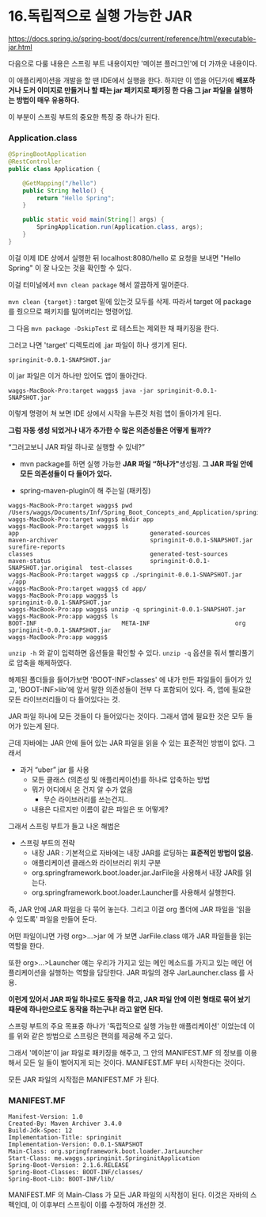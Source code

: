 # 16.독립적으로 실행 가능한 JAR

https://docs.spring.io/spring-boot/docs/current/reference/html/executable-jar.html

다음으로 다룰 내용은 스프링 부트 내용이지만 '메이븐 플러그인'에 더 가까운 내용이다.

이 애플리케이션을 개발을 할 땐 IDE에서 실행을 한다. 하지만 이 앱을 어딘가에 __배포하거나 도커 이미지로 만들거나 할 때는 jar 패키지로 패키징 한 다음 그 jar 파일을 실행하는 방법이 매우 유용하다.__

이 부분이 스프링 부트의 중요한 특징 중 하나가 된다.

### Application.class
```java
@SpringBootApplication
@RestController
public class Application {

    @GetMapping("/hello")
    public String hello() {
        return "Hello Spring";
    }

    public static void main(String[] args) {
        SpringApplication.run(Application.class, args);
    }
}
```

이걸 이제 IDE 상에서 실행한 뒤 localhost:8080/hello 로 요청을 보내면 "Hello Spring" 이 잘 나오는 것을 확인할 수 있다.

이걸 터미널에서 ```mvn clean package``` 해서 깔끔하게 밀어준다.

```mvn clean {target}``` : target 밑에 있는것 모두를 삭제. 따라서 target 에 package를 줬으므로 패키지를 밀어버리는 명령어임.

그 다음 ```mvn package -DskipTest``` 로 테스트는 제외한 채 패키징을 한다.

그러고 나면 'target' 디렉토리에 .jar 파일이 하나 생기게 된다.

```springinit-0.0.1-SNAPSHOT.jar```

이 jar 파일은 이거 하나만 있어도 앱이 돌아간다.

```waggs-MacBook-Pro:target waggs$ java -jar springinit-0.0.1-SNAPSHOT.jar```

이렇게 명령어 쳐 보면 IDE 상에서 시작을 누른것 처럼 앱이 돌아가게 된다.

__그럼 자동 생성 되었거나 내가 추가한 수 많은 의존성들은 어떻게 될까??__

“그러고보니 JAR 파일 하나로 실행할 수 있네?”

  * mvn package를 하면 실행 가능한 ​__JAR 파일 “하나가"​__ 생성됨. __그 JAR 파일 안에 모든 의존성들이 다 들어가 있다.__

  * spring-maven-plugin이 해 주는일 (패키징)
  
```
waggs-MacBook-Pro:target waggs$ pwd
/Users/waggs/Documents/Inf/Spring_Boot_Concepts_and_Application/springinit/target
waggs-MacBook-Pro:target waggs$ mkdir app
waggs-MacBook-Pro:target waggs$ ls
app                                     generated-sources                       maven-archiver                          springinit-0.0.1-SNAPSHOT.jar           surefire-reports
classes                                 generated-test-sources                  maven-status                            springinit-0.0.1-SNAPSHOT.jar.original  test-classes
waggs-MacBook-Pro:target waggs$ cp ./springinit-0.0.1-SNAPSHOT.jar ./app
waggs-MacBook-Pro:target waggs$ cd app/
waggs-MacBook-Pro:app waggs$ ls
springinit-0.0.1-SNAPSHOT.jar
waggs-MacBook-Pro:app waggs$ unzip -q springinit-0.0.1-SNAPSHOT.jar 
waggs-MacBook-Pro:app waggs$ ls
BOOT-INF                        META-INF                        org                             springinit-0.0.1-SNAPSHOT.jar
waggs-MacBook-Pro:app waggs$ 
```

```unzip -h``` 와 같이 입력하면 옵션들을 확인할 수 있다. ```unzip -q``` 옵션을 줘서 빨리풀기로 압축을 해제하였다.

해제된 폴더들을 들어가보면 'BOOT-INF>classes' 에 내가 만든 파일들이 들어가 있고, 'BOOT-INF>lib'에 앞서 말한 의존성들이 전부 다 포함되어 있다. 즉, 앱에 필요한 모든 라이브러리들이 다 들어있다는 것.

JAR 파일 하나에 모든 것들이 다 들어있다는 것이다. 그래서 앱에 필요한 것은 모두 들어가 있는게 된다.

근데 자바에는 JAR 안에 들어 있는 JAR 파일을 읽을 수 있는 표준적인 방법이 없다. 그래서

  
  * 과거 “uber” jar 를 사용
     * 모든 클래스 (의존성 및 애플리케이션)를 하나로 압축하는 방법 
     * 뭐가 어디에서 온 건지 알 수가 없음
       * 무슨 라이브러리를 쓰는건지..
     * 내용은 다르지만 이름이 같은 파일은 또 어떻게?

그래서 스프링 부트가 들고 나온 해법은 

  * 스프링 부트의 전략
     * 내장 JAR : 기본적으로 자바에는 내장 JAR를 로딩하는 ​__표준적인 방법이 없음​.__ 
     * 애플리케이션 클래스와 라이브러리 위치 구분
     * org.springframework.boot.loader.jar.JarFile을 사용해서 내장 JAR를 읽는다.
     * org.springframework.boot.loader.Launcher를 사용해서 실행한다.

즉, JAR 안에 JAR 파일을 다 묶어 놓는다. 그리고 이걸 org 폴더에 JAR 파일을 '읽을 수 있도록' 파일을 만들어 둔다.

어떤 파일이냐면 가령 org>...>jar 에 가 보면 JarFile.class 얘가 JAR 파일들을 읽는 역할을 한다. 

또한 org>...>Launcher 얘는 우리가 가지고 있는 메인 메소드를 가지고 있는 메인 어플리케이션을 실행하는 역할을 담당한다. JAR 파일의 경우 JarLauncher.class 를 사용.

__이런게 있어서 JAR 파일 하나로도 동작을 하고, JAR 파일 안에 이런 형태로 묶어 놨기 때문에 하나만으로도 동작을 하는구나! 라고 알면 된다.__

스프링 부트의 주요 목표중 하나가 '독립적으로 실행 가능한 애플리케이션' 이었는데 이를 위와 같은 방법으로 스프링은 편의를 제공해 주고 있다.

그래서 '메이븐'이 jar 파일로 패키징을 해주고, 그 안의 MANIFEST.MF 의 정보를 이용해서 모든 일 들이 벌어지게 되는 것이다. MANIFEST.MF 부터 시작한다는 것이다.

모든 JAR 파일의 시작점은 MANIFEST.MF 가 된다.

### MANIFEST.MF
```
Manifest-Version: 1.0
Created-By: Maven Archiver 3.4.0
Build-Jdk-Spec: 12
Implementation-Title: springinit
Implementation-Version: 0.0.1-SNAPSHOT
Main-Class: org.springframework.boot.loader.JarLauncher
Start-Class: me.waggs.springinit.SpringinitApplication
Spring-Boot-Version: 2.1.6.RELEASE
Spring-Boot-Classes: BOOT-INF/classes/
Spring-Boot-Lib: BOOT-INF/lib/
```

MANIFEST.MF 의 Main-Class 가 모든 JAR 파일의 시작점이 된다. 이것은 자바의 스펙인데, 이 이후부터 스프링이 이를 수정하여 개선한 것.